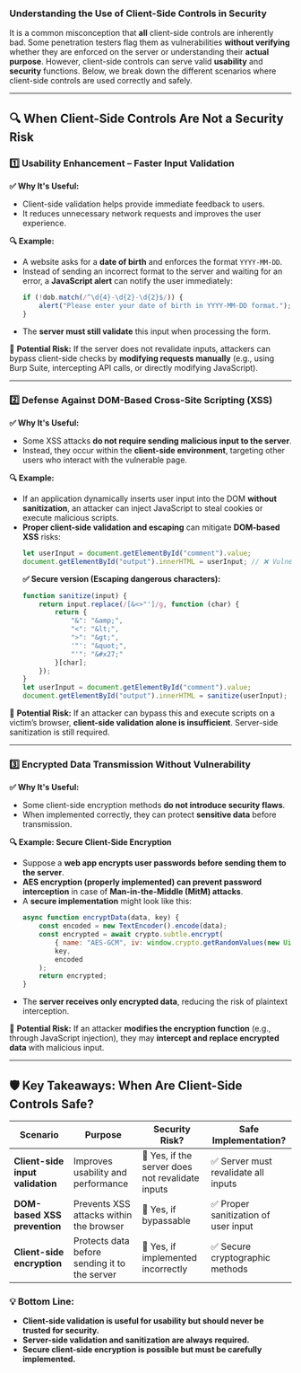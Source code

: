 ### **Understanding the Use of Client-Side Controls in Security**  

It is a common misconception that **all** client-side controls are inherently bad. Some penetration testers flag them as vulnerabilities **without verifying** whether they are enforced on the server or understanding their **actual purpose**. However, client-side controls can serve valid **usability** and **security** functions. Below, we break down the different scenarios where client-side controls are used correctly and safely.

---

## **🔍 When Client-Side Controls Are Not a Security Risk**

### **1️⃣ Usability Enhancement – Faster Input Validation**
**✅ Why It's Useful:**  
- Client-side validation helps provide immediate feedback to users.  
- It reduces unnecessary network requests and improves the user experience.  

**🔍 Example:**  
- A website asks for a **date of birth** and enforces the format `YYYY-MM-DD`.  
- Instead of sending an incorrect format to the server and waiting for an error, a **JavaScript alert** can notify the user immediately:  
  ```javascript
  if (!dob.match(/^\d{4}-\d{2}-\d{2}$/)) {
      alert("Please enter your date of birth in YYYY-MM-DD format.");
  }
  ```
- The **server must still validate** this input when processing the form.

🚨 **Potential Risk:** If the server does not revalidate inputs, attackers can bypass client-side checks by **modifying requests manually** (e.g., using Burp Suite, intercepting API calls, or directly modifying JavaScript).

---

### **2️⃣ Defense Against DOM-Based Cross-Site Scripting (XSS)**
**✅ Why It's Useful:**  
- Some XSS attacks **do not require sending malicious input to the server**.  
- Instead, they occur within the **client-side environment**, targeting other users who interact with the vulnerable page.  

**🔍 Example:**  
- If an application dynamically inserts user input into the DOM **without sanitization**, an attacker can inject JavaScript to steal cookies or execute malicious scripts.  
- **Proper client-side validation and escaping** can mitigate **DOM-based XSS** risks:
  ```javascript
  let userInput = document.getElementById("comment").value;
  document.getElementById("output").innerHTML = userInput; // ❌ Vulnerable to XSS
  ```
  **✅ Secure version (Escaping dangerous characters):**
  ```javascript
  function sanitize(input) {
      return input.replace(/[&<>"']/g, function (char) {
          return {
              "&": "&amp;",
              "<": "&lt;",
              ">": "&gt;",
              '"': "&quot;",
              "'": "&#x27;"
          }[char];
      });
  }
  let userInput = document.getElementById("comment").value;
  document.getElementById("output").innerHTML = sanitize(userInput); // ✅ Safe
  ```

🚨 **Potential Risk:** If an attacker can bypass this and execute scripts on a victim’s browser, **client-side validation alone is insufficient**. Server-side sanitization is still required.

---

### **3️⃣ Encrypted Data Transmission Without Vulnerability**
**✅ Why It's Useful:**  
- Some client-side encryption methods **do not introduce security flaws**.  
- When implemented correctly, they can protect **sensitive data** before transmission.

**🔍 Example: Secure Client-Side Encryption**
- Suppose a **web app encrypts user passwords before sending them to the server**.  
- **AES encryption (properly implemented) can prevent password interception** in case of **Man-in-the-Middle (MitM) attacks**.
- A **secure implementation** might look like this:
  ```javascript
  async function encryptData(data, key) {
      const encoded = new TextEncoder().encode(data);
      const encrypted = await crypto.subtle.encrypt(
          { name: "AES-GCM", iv: window.crypto.getRandomValues(new Uint8Array(12)) },
          key,
          encoded
      );
      return encrypted;
  }
  ```
- The **server receives only encrypted data**, reducing the risk of plaintext interception.

🚨 **Potential Risk:** If an attacker **modifies the encryption function** (e.g., through JavaScript injection), they may **intercept and replace encrypted data** with malicious input.

---

## **🛡️ Key Takeaways: When Are Client-Side Controls Safe?**
| **Scenario** | **Purpose** | **Security Risk?** | **Safe Implementation?** |
|-------------|------------|----------------|----------------|
| **Client-side input validation** | Improves usability and performance | 🚨 Yes, if the server does not revalidate inputs | ✅ Server must revalidate all inputs |
| **DOM-based XSS prevention** | Prevents XSS attacks within the browser | 🚨 Yes, if bypassable | ✅ Proper sanitization of user input |
| **Client-side encryption** | Protects data before sending it to the server | 🚨 Yes, if implemented incorrectly | ✅ Secure cryptographic methods |

### **💡 Bottom Line:**  
- **Client-side validation is useful for usability but should never be trusted for security.**
- **Server-side validation and sanitization are always required.**
- **Secure client-side encryption is possible but must be carefully implemented.**
